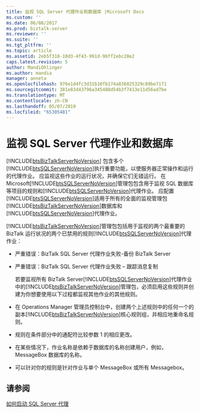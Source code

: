 ```yaml
---
title: 监视 SQL Server 代理作业和数据库 |Microsoft Docs
ms.custom: ''
ms.date: 06/08/2017
ms.prod: biztalk-server
ms.reviewer: ''
ms.suite: ''
ms.tgt_pltfrm: ''
ms.topic: article
ms.assetid: 2eb5f318-10d3-4f43-991d-9bff2ebc20e2
caps.latest.revision: 5
author: MandiOhlinger
ms.author: mandia
manager: anneta
ms.openlocfilehash: 976e1d4fc3d31b10fb174a836025329c89be7171
ms.sourcegitcommit: 381e83d43796a345488d54b3f7413e11d56ad7be
ms.translationtype: MT
ms.contentlocale: zh-CN
ms.lasthandoff: 05/07/2019
ms.locfileid: "65305481"
---
```

# <a name="monitoring-sql-server-agent-jobs-and-databases"></a>监视 SQL Server 代理作业和数据库
[!INCLUDE[btsBizTalkServerNoVersion](../includes/btsbiztalkservernoversion-md.md)] 包含多个[!INCLUDE[btsSQLServerNoVersion](../includes/btssqlservernoversion-md.md)]执行重要功能，以使服务器正常操作和运行的代理作业。 应监视这些作业的运行状况，并确保它们无错运行。 在 Microsoft[!INCLUDE[btsSQLServerNoVersion](../includes/btssqlservernoversion-md.md)]管理包包含用于监视 SQL 数据库等项目的规则和[!INCLUDE[btsSQLServerNoVersion](../includes/btssqlservernoversion-md.md)]代理作业。 应配置[!INCLUDE[btsSQLServerNoVersion](../includes/btssqlservernoversion-md.md)]适用于所有的全面的监视管理包[!INCLUDE[btsBizTalkServerNoVersion](../includes/btsbiztalkservernoversion-md.md)]数据库和[!INCLUDE[btsSQLServerNoVersion](../includes/btssqlservernoversion-md.md)]代理作业。  
  
 [!INCLUDE[btsBizTalkServerNoVersion](../includes/btsbiztalkservernoversion-md.md)]管理包包括用于监视的两个最重要的 BizTalk 运行状况的两个已禁用的规则[!INCLUDE[btsSQLServerNoVersion](../includes/btssqlservernoversion-md.md)]代理作业：  
  
- 严重错误：BizTalk SQL Server 代理作业失败-备份 BizTalk Server  
  
- 严重错误：BizTalk SQL Server 代理作业失败 – 跟踪消息复制  
  
  若要监视所有 BizTalk Server[!INCLUDE[btsSQLServerNoVersion](../includes/btssqlservernoversion-md.md)]代理作业中的[!INCLUDE[btsBizTalkServerNoVersion](../includes/btsbiztalkservernoversion-md.md)]管理包，必须启用这些规则并创建为你想要使用以下过程都监视其他作业的其他规则。  
  
- 在 Operations Manager 管理员控制台中，创建两个上述规则中的任何一个的副本[!INCLUDE[btsBizTalkServerNoVersion](../includes/btsbiztalkservernoversion-md.md)]核心规则组，并相应地重命名规则。  
  
- 规则在条件部分中的通配符比较参数 1 的相应更改。  
  
- 在某些情况下，作业名称是依赖于数据库的名称创建用户，例如，MessageBox 数据库的名称。  
  
- 可以针对你的规则是针对作业与单个 MessageBox 或所有 Messagebox。  
  
## <a name="see-also"></a>请参阅  
 [如何启动 SQL Server 代理](../technical-guides/how-to-start-the-sql-server-agent.md)